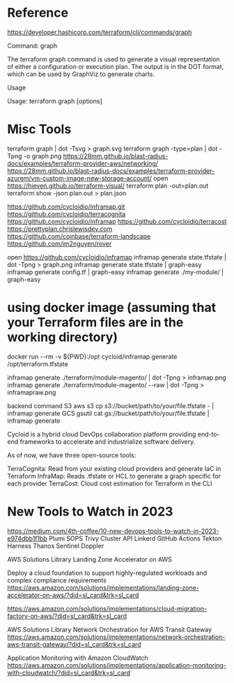 # Reference 
https://developer.hashicorp.com/terraform/cli/commands/graph


Command: graph

The terraform graph command is used to generate a visual representation of either a configuration or execution plan. The output is in the DOT format, which can be used by GraphViz to generate charts.

Usage

Usage: terraform graph [options]

# Misc Tools
terraform graph | dot -Tsvg > graph.svg
terraform graph -type=plan | dot -Tpng -o graph.png
https://28mm.github.io/blast-radius-docs/examples/terraform-provider-aws/networking/
https://28mm.github.io/blast-radius-docs/examples/terraform-provider-azurem/vm-custom-image-new-storage-account/
open https://hieven.github.io/terraform-visual/
terraform plan -out=plan.out
terraform show -json plan.out > plan.json

https://github.com/cycloidio/inframap.git
https://github.com/cycloidio/terracognita
https://github.com/cycloidio/inframap
https://github.com/cycloidio/terracost
https://prettyplan.chrislewisdev.com
https://github.com/coinbase/terraform-landscape
https://github.com/im2nguyen/rover

open https://github.com/cycloidio/inframap
inframap generate state.tfstate | dot -Tpng > graph.png
inframap generate state.tfstate | graph-easy
inframap generate config.tf | graph-easy
inframap generate ./my-module/ | graph-easy
# using docker image (assuming that your Terraform files are in the working directory)
docker run --rm -v ${PWD}:/opt cycloid/inframap generate /opt/terraform.tfstate


inframap generate ./terraform/module-magento/ | dot -Tpng > inframap.png
inframap generate ./terraform/module-magento/ --raw | dot -Tpng > inframapraw.png

backend	command
S3	aws s3 cp s3://bucket/path/to/your/file.tfstate - | inframap generate
GCS	gsutil cat gs://bucket/path/to/your/file.tfstate | inframap generate



Cycloid is a hybrid cloud DevOps collaboration platform providing end-to-end frameworks to accelerate and industrialize software delivery.

As of now, we have three open-source tools:

TerraCognita: Read from your existing cloud providers and generate IaC in Terraform
InfraMap: Reads .tfstate or HCL to generate a graph specific for each provider
TerraCost: Cloud cost estimation for Terraform in the CLI


# New Tools to Watch in 2023
https://medium.com/4th-coffee/10-new-devops-tools-to-watch-in-2023-e974dbb1f1bb
Plumi
SOPS
Trivy
Cluster API 
Linkerd
GitHub Actions
Tekton
Harness
Thanos
Sentinel
Doppler


AWS Solutions Library
Landing Zone Accelerator on AWS

Deploy a cloud foundation to support highly-regulated workloads and complex compliance requirements
https://aws.amazon.com/solutions/implementations/landing-zone-accelerator-on-aws/?did=sl_card&trk=sl_card

https://aws.amazon.com/solutions/implementations/cloud-migration-factory-on-aws/?did=sl_card&trk=sl_card

AWS Solutions Library
Network Orchestration for AWS Transit Gateway
https://aws.amazon.com/solutions/implementations/network-orchestration-aws-transit-gateway/?did=sl_card&trk=sl_card

Application Monitoring with Amazon CloudWatch
https://aws.amazon.com/solutions/implementations/application-monitoring-with-cloudwatch/?did=sl_card&trk=sl_card


